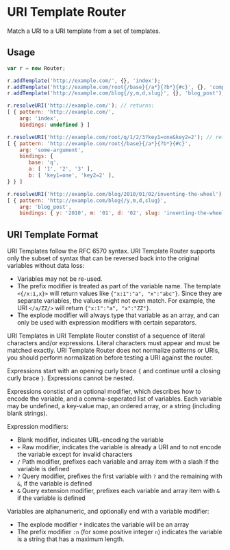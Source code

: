 
# URI Template Router

Match a URI to a URI template from a set of templates.

## Usage

```javascript
var r = new Router;

r.addTemplate('http://example.com/', {}, 'index');
r.addTemplate('http://example.com/root{/base}{/a*}{?b*}{#c}', {}, 'complex');
r.addTemplate('http://example.com/blog{/y,m,d,slug}', {}, 'blog_post');

r.resolveURI('http://example.com/'); // returns:
[ { pattern: 'http://example.com/',
    arg: 'index',
    bindings: undefined } ]

r.resolveURI('http://example.com/root/q/1/2/3?key1=one&key2=2'); // returns:
[ { pattern: 'http://example.com/root{/base}{/a*}{?b*}{#c}',
    arg: 'some-argument',
    bindings: {
       base: 'q',
       a: [ '1', '2', '3' ],
       b: [ 'key1=one', 'key2=2' ],
} } ]

r.resolveURI('http://example.com/blog/2010/01/02/inventing-the-wheel'); // returns:
[ { pattern: 'http://example.com/blog{/y,m,d,slug}',
    arg: 'blog_post',
    bindings: { y: '2010', m: '01', d: '02', slug: 'inventing-the-wheel' } } ]
```

## URI Template Format

URI Templates follow the RFC 6570 syntax. URI Template Router supports only the subset of syntax that can be reversed back into the original variables without data loss:

* Variables may not be re-used.
* The prefix modifier is treated as part of the variable name. The template `<{/x:1,x}>` will return values like `{"x:1":"a", "x":"abc"}`. Since they are separate variables, the values might not even match. For example, the URI `</a/ZZ/>` will return `{"x:1":"a", "x":"ZZ"}`.
* The explode modifier will always type that variable as an array, and can only be used with expression modifiers with certain separators.

URI Templates in URI Template Router constist of a sequence of literal characters and/or expressions. Literal characters must appear and must be matched exactly. URI Template Router does not normalize patterns or URIs, you should perform normalization before testing a URI against the router.

Expressions start with an opening curly brace `{` and continue until a closing curly brace `}`. Expressions cannot be nested.

Expressions constist of an optional modifier, which describes how to encode the variable, and a comma-seperated list of variables. Each variable may be undefined, a key-value map, an ordered array, or a string (including blank strings).

Expression modifiers:

* Blank modifier, indicates URL-encoding the variable
* `+` Raw modifier, indicates the variable is already a URI and to not encode the variable except for invalid characters
* `/` Path modifier, prefixes each variable and array item with a slash if the variable is defined
* `?` Query modifier, prefixes the first variable with `?` and the remaining with `&`, if the variable is defined
* `&` Query extension modifier, prefixes each variable and array item with `&` if the variable is defined

Variables are alphanumeric, and optionally end with a variable modifier:

* The explode modifier `*` indicates the variable will be an array
* The prefix modifier `:n` (for some positive integer `n`) indicates the variable is a string that has a maximum length.
